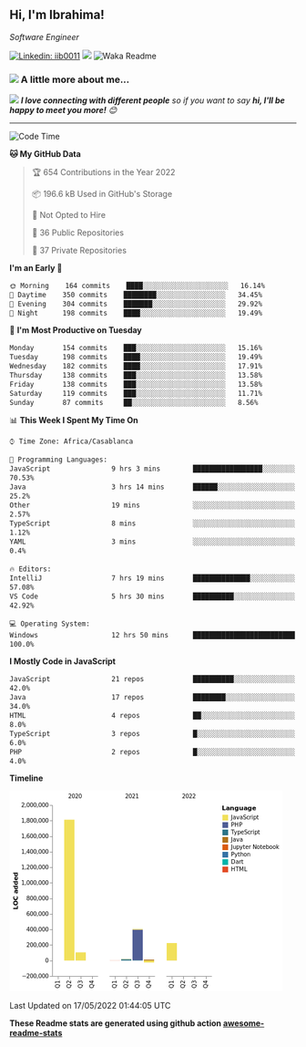 <h2>Hi, I'm Ibrahima! </h2>
<p><em>Software Engineer 
</em></p>


[![Linkedin: iib0011](https://img.shields.io/badge/-iib0011-blue?style=flat-square&logo=Linkedin&logoColor=white&link=https://www.linkedin.com/in/iib0011/)](https://www.linkedin.com/in/iib0011/)
![](https://visitor-badge.glitch.me/badge?page_id=iib0011)
![Waka Readme](https://github.com/iib0011/iib0011/workflows/Waka%20Readme/badge.svg)


### <img src="https://media.giphy.com/media/VgCDAzcKvsR6OM0uWg/giphy.gif" width="50"> A little more about me...  


<img src="https://media.giphy.com/media/LnQjpWaON8nhr21vNW/giphy.gif" width="60"> <em><b>I love connecting with different people</b> so if you want to say <b>hi, I'll be happy to meet you more!</b> 😊</em>

---
<!--START_SECTION:waka-->
![Code Time](http://img.shields.io/badge/Code%20Time-0%20secs-blue)

**🐱 My GitHub Data** 

> 🏆 654 Contributions in the Year 2022
 > 
> 📦 196.6 kB Used in GitHub's Storage 
 > 
> 🚫 Not Opted to Hire
 > 
> 📜 36 Public Repositories 
 > 
> 🔑 37 Private Repositories  
 > 
**I'm an Early 🐤** 

```text
🌞 Morning    164 commits    ████░░░░░░░░░░░░░░░░░░░░░   16.14% 
🌆 Daytime    350 commits    ████████░░░░░░░░░░░░░░░░░   34.45% 
🌃 Evening    304 commits    ███████░░░░░░░░░░░░░░░░░░   29.92% 
🌙 Night      198 commits    ████░░░░░░░░░░░░░░░░░░░░░   19.49%

```
📅 **I'm Most Productive on Tuesday** 

```text
Monday       154 commits    ███░░░░░░░░░░░░░░░░░░░░░░   15.16% 
Tuesday      198 commits    ████░░░░░░░░░░░░░░░░░░░░░   19.49% 
Wednesday    182 commits    ████░░░░░░░░░░░░░░░░░░░░░   17.91% 
Thursday     138 commits    ███░░░░░░░░░░░░░░░░░░░░░░   13.58% 
Friday       138 commits    ███░░░░░░░░░░░░░░░░░░░░░░   13.58% 
Saturday     119 commits    ███░░░░░░░░░░░░░░░░░░░░░░   11.71% 
Sunday       87 commits     ██░░░░░░░░░░░░░░░░░░░░░░░   8.56%

```


📊 **This Week I Spent My Time On** 

```text
⌚︎ Time Zone: Africa/Casablanca

💬 Programming Languages: 
JavaScript               9 hrs 3 mins        █████████████████░░░░░░░░   70.53% 
Java                     3 hrs 14 mins       ██████░░░░░░░░░░░░░░░░░░░   25.2% 
Other                    19 mins             ░░░░░░░░░░░░░░░░░░░░░░░░░   2.57% 
TypeScript               8 mins              ░░░░░░░░░░░░░░░░░░░░░░░░░   1.12% 
YAML                     3 mins              ░░░░░░░░░░░░░░░░░░░░░░░░░   0.4%

🔥 Editors: 
IntelliJ                 7 hrs 19 mins       ██████████████░░░░░░░░░░░   57.08% 
VS Code                  5 hrs 30 mins       ██████████░░░░░░░░░░░░░░░   42.92%

💻 Operating System: 
Windows                  12 hrs 50 mins      █████████████████████████   100.0%

```

**I Mostly Code in JavaScript** 

```text
JavaScript               21 repos            ██████████░░░░░░░░░░░░░░░   42.0% 
Java                     17 repos            ████████░░░░░░░░░░░░░░░░░   34.0% 
HTML                     4 repos             ██░░░░░░░░░░░░░░░░░░░░░░░   8.0% 
TypeScript               3 repos             █░░░░░░░░░░░░░░░░░░░░░░░░   6.0% 
PHP                      2 repos             █░░░░░░░░░░░░░░░░░░░░░░░░   4.0%

```


**Timeline**

![Chart not found](https://raw.githubusercontent.com/iib0011/iib0011/master/charts/bar_graph.png) 


 Last Updated on 17/05/2022 01:44:05 UTC
<!--END_SECTION:waka-->

**These Readme stats are generated using github action [awesome-readme-stats](https://github.com/iib0011/waka-readme-stats)**
